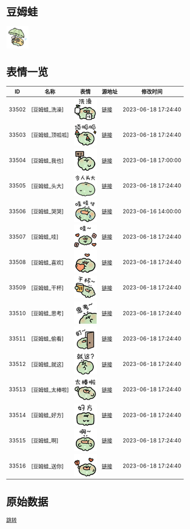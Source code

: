 # 豆姆蛙

<img src="./cover.png" height="60" alt="cover" />

# 表情一览

|ID|名称|表情|源地址|修改时间|
|----|----|----|----|----|
|33502|[豆姆蛙_洗澡]|<img src="./pic/033502_%5B豆姆蛙_洗澡%5D.png" height="60" alt="洗澡"/>|[链接](https://i0.hdslb.com/bfs/garb/e7f3966a47766de19754ff698a892e040c719c89.png)|2023-06-18 17:24:40|
|33503|[豆姆蛙_顶呱呱]|<img src="./pic/033503_%5B豆姆蛙_顶呱呱%5D.png" height="60" alt="顶呱呱"/>|[链接](https://i0.hdslb.com/bfs/garb/4817d9d19f94e4d1e245ed654163260a154e1897.png)|2023-06-18 17:24:40|
|33504|[豆姆蛙_我也]|<img src="./pic/033504_%5B豆姆蛙_我也%5D.png" height="60" alt="我也"/>|[链接](https://i0.hdslb.com/bfs/garb/7dcf0daab639cd8ef7c538c11e96dd8da596300c.png)|2023-06-18 17:00:00|
|33505|[豆姆蛙_头大]|<img src="./pic/033505_%5B豆姆蛙_头大%5D.png" height="60" alt="头大"/>|[链接](https://i0.hdslb.com/bfs/garb/c438fa9dc296edc0753e31a5355a36ba14eda1e2.png)|2023-06-18 17:24:40|
|33506|[豆姆蛙_哭哭]|<img src="./pic/033506_%5B豆姆蛙_哭哭%5D.png" height="60" alt="哭哭"/>|[链接](https://i0.hdslb.com/bfs/garb/cbd16dc5779ce4235d6d8af470099119627d6878.png)|2023-06-16 14:00:00|
|33507|[豆姆蛙_哇]|<img src="./pic/033507_%5B豆姆蛙_哇%5D.png" height="60" alt="哇"/>|[链接](https://i0.hdslb.com/bfs/garb/9529e7cef111743546d9f8faff7cc3d5e56eb046.png)|2023-06-18 17:24:40|
|33508|[豆姆蛙_喜欢]|<img src="./pic/033508_%5B豆姆蛙_喜欢%5D.png" height="60" alt="喜欢"/>|[链接](https://i0.hdslb.com/bfs/garb/a12c7ccddb138f2efa18b547e32aa689ec631e8a.png)|2023-06-18 17:24:40|
|33509|[豆姆蛙_干杯]|<img src="./pic/033509_%5B豆姆蛙_干杯%5D.png" height="60" alt="干杯"/>|[链接](https://i0.hdslb.com/bfs/garb/66e1efb73f021b6c96bcd2f35a8459c6ffef2de9.png)|2023-06-18 17:24:40|
|33510|[豆姆蛙_思考]|<img src="./pic/033510_%5B豆姆蛙_思考%5D.png" height="60" alt="思考"/>|[链接](https://i0.hdslb.com/bfs/garb/026476830cfb1bc664738564d0ba511034dfb86c.png)|2023-06-18 17:24:40|
|33511|[豆姆蛙_偷看]|<img src="./pic/033511_%5B豆姆蛙_偷看%5D.png" height="60" alt="偷看"/>|[链接](https://i0.hdslb.com/bfs/garb/45f07e407be7b67b1e46f378b2e32dbe3176bc12.png)|2023-06-18 17:24:40|
|33512|[豆姆蛙_就这]|<img src="./pic/033512_%5B豆姆蛙_就这%5D.png" height="60" alt="就这"/>|[链接](https://i0.hdslb.com/bfs/garb/b1abe85757706f9d59a7879475229c5013a0f500.png)|2023-06-18 17:24:40|
|33513|[豆姆蛙_太棒啦]|<img src="./pic/033513_%5B豆姆蛙_太棒啦%5D.png" height="60" alt="太棒啦"/>|[链接](https://i0.hdslb.com/bfs/garb/0db4cff7d0fe9c621438cbbb62c07add289cd56c.png)|2023-06-18 17:24:40|
|33514|[豆姆蛙_好方]|<img src="./pic/033514_%5B豆姆蛙_好方%5D.png" height="60" alt="好方"/>|[链接](https://i0.hdslb.com/bfs/garb/ec332933ce0a797407edb1185ecdb94135710847.png)|2023-06-18 17:24:40|
|33515|[豆姆蛙_啊]|<img src="./pic/033515_%5B豆姆蛙_啊%5D.png" height="60" alt="啊"/>|[链接](https://i0.hdslb.com/bfs/garb/86a094eb8406d3db9e6e139f7cbe56034b197ac4.png)|2023-06-18 17:24:40|
|33516|[豆姆蛙_送你]|<img src="./pic/033516_%5B豆姆蛙_送你%5D.png" height="60" alt="送你"/>|[链接](https://i0.hdslb.com/bfs/garb/43c322e5ec6df759354393c297fa608bb7e9e455.png)|2023-06-18 17:24:40|

# 原始数据

[跳转](./raw.json)

